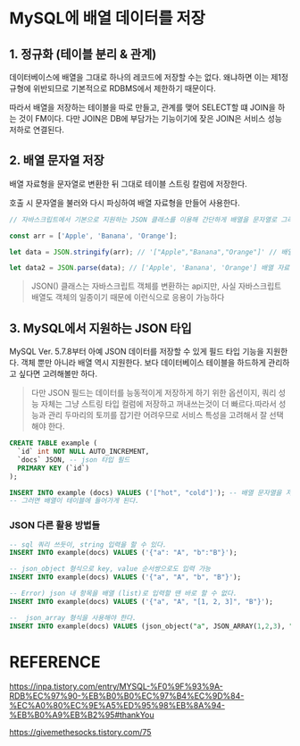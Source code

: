 # MySQL에 배열 데이터를 저장
## 1. 정규화 (테이블 분리 & 관계)
데이터베이스에 배열을 그대로 하나의 레코드에 저장할 수는 없다. 왜냐하면 이는 제1정규형에 위반되므로 기본적으로 RDBMS에서 제한하기 때문이다. 

따라서 배열을 저장하는 테이블을 따로 만들고, 관계를 맺어 SELECT할 떄 JOIN을 하는 것이 FM이다. 
다만 JOIN은 DB에 부담가는 기능이기에 잦은 JOIN은 서비스 성능 저하로 연결된다. 

## 2. 배열 문자열 저장 
배열 자료형을 문자열로 변환한 뒤 그대로 테이블 스트링 칼럼에 저장한다. 

호출 시 문자열을 불러와 다시 파싱하여 배열 자료형을 만들어 사용한다. 

```javascript
// 자바스크립트에서 기본으로 지원하는 JSON 클래스를 이용해 간단하게 배열을 문자열로 그리고 다시 복구할 수 있다.

const arr = ['Apple', 'Banana', 'Orange']; 

let data = JSON.stringify(arr); // '["Apple","Banana","Orange"]' // 배열 문자열

let data2 = JSON.parse(data); // ['Apple', 'Banana', 'Orange'] 배열 자료형
```
> JSON() 클래스는 자바스크립트 객체를 변환하는 api지만, 사실 자바스크립트 배열도 객체의 일종이기 때문에 이런식으로 응용이 가능하다
## 3. MySQL에서 지원하는 JSON 타입 
MySQL Ver. 5.7.8부터 아예 JSON 데이터를 저장할 수 있게 필드 타입 기능을 지원한다. 객체 뿐만 아니라 배열 역시 지원한다.
보다 데이터베이스 테이블을 하드하게 관리하고 싶다면 고려해볼만 하다.

> 다만 JSON 필드는 데이터를 능동적이게 저장하게 하기 위한 옵션이지, 쿼리 성능 자체는 그냥 스트링 타입 컬럼에 저장하고 꺼내쓰는것이 더 빠르다.따라서 성능과 관리 두마리의 토끼를 잡기란 어려우므로 서비스 특성을 고려해서 잘 선택해야 한다.
```sql
CREATE TABLE example (
  `id` int NOT NULL AUTO_INCREMENT,
  `docs` JSON, -- json 타입 필드
  PRIMARY KEY (`id`)
);

INSERT INTO example (docs) VALUES ('["hot", "cold"]'); -- 배열 문자열을 저장
-- 그러면 배열이 테이블에 들어가게 된다.
```

### JSON 다른 활용 방법들 
```sql 
-- sql 쿼리 쓰듯이, string 입력을 할 수 있다.
INSERT INTO example(docs) VALUES ('{"a": "A", "b":"B"}');

-- json_object 형식으로 key, value 순서쌍으로도 입력 가능 
INSERT INTO example(docs) VALUES ('{"a", "A", "b", "B"}');

-- Error) json 내 항목을 배열 (list)로 입력할 땐 바로 할 수 없다.
INSERT INTO example(docs) VALUES ('{"a", "A", "[1, 2, 3]", "B"}');

--  json_array 형식을 사용해야 한다. 
INSERT INTO example(docs) VALUES (json_object("a", JSON_ARRAY(1,2,3), "b", "B"));
```


# REFERENCE
https://inpa.tistory.com/entry/MYSQL-%F0%9F%93%9A-RDB%EC%97%90-%EB%B0%B0%EC%97%B4%EC%9D%84-%EC%A0%80%EC%9E%A5%ED%95%98%EB%8A%94-%EB%B0%A9%EB%B2%95#thankYou

https://givemethesocks.tistory.com/75
